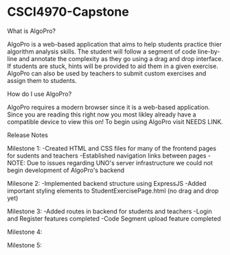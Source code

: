 # CSCI4970-Capstone

What is AlgoPro?

AlgoPro is a web-based application that aims to help students practice thier algorithm analysis skills. The student will follow a segment of code line-by-line and annotate the complexity as they go using a drag and drop interface. If students are stuck, hints will be provided to aid them in a given exercise. AlgoPro can also be used by teachers to submit custom exercises and assign them to students. 

How do I use AlgoPro?

AlgoPro requires a modern browser since it is a web-based application. Since you are reading this right now you most likley already have a compatible device to view this on! To begin using AlgoPro visit NEEDS LINK.

Release Notes

Milestone 1:
  -Created HTML and CSS files for many of the frontend pages for sudents and teachers
  -Established navigation links between pages
  -NOTE: Due to issues regarding UNO's server infrastructure we could not begin development of AlgoPro's backend

Milesone 2:
  -Implemented backend structure using ExpressJS
  -Added important styling elements to StudentExercisePage.html (no drag and drop yet)

Milestone 3:
  -Added routes in backend for students and teachers
  -Login and Register features completed
  -Code Segment upload feature completed

Milestone 4:

Milestone 5:
